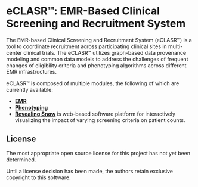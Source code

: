 # eCLASR™: EMR-Based Clinical Screening and Recruitment System

The EMR-based Clinical Screening and Recruitment System (eCLASR™) is a tool to coordinate recruitment across participating clinical sites in multi-center clinical trials. The eCLASR™
utilizes graph-based data provenance modeling and common data models to address the challenges of frequent changes of eligibility criteria and
phenotyping algorithms across different EMR infrastructures. 

eCLASR™ is composed of multiple modules, the following of which are currently available:

* [**EMR**](https://github.com/Su-informatics-lab/eCLASR-EMR)
* [**Phenotyping**](https://github.com/Su-informatics-lab/eCLASR-Phenotyping)
* [**Revealing Snow**](https://github.com/Su-informatics-lab/eCLASR-RevealingSnow) is web-based software platform for interactively visualizing the impact of varying screening criteria on patient counts.


## License

The most appropriate open source license for this project has not yet been determined.

Until a license decision has been made, the authors retain exclusive copyright to this software.